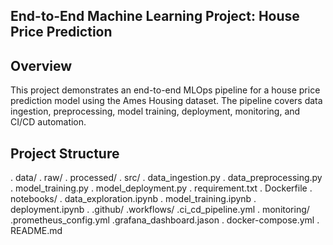 ## End-to-End Machine Learning Project: House Price Prediction

## Overview
This project demonstrates an end-to-end MLOps pipeline for a house price prediction model using the Ames Housing dataset. The pipeline covers data ingestion, preprocessing, model training, deployment, monitoring, and CI/CD automation.

## Project Structure

. data/
    . raw/
    . processed/
. src/
    . data_ingestion.py
    . data_preprocessing.py
    . model_training.py
    . model_deployment.py
    . requirement.txt
    . Dockerfile
. notebooks/
    . data_exploration.ipynb
    . model_training.ipynb
    . deployment.ipynb
. .github/
    .workflows/
        .ci_cd_pipeline.yml
. monitoring/
    .prometheus_config.yml
    .grafana_dashboard.jason
. docker-compose.yml
. README.md